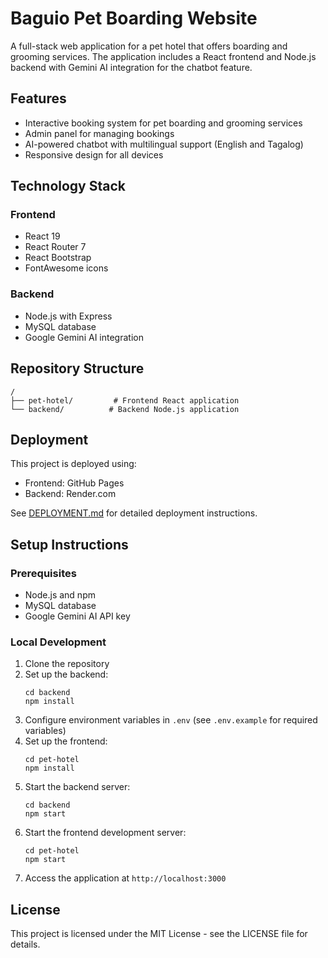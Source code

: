 # Baguio Pet Boarding Website

A full-stack web application for a pet hotel that offers boarding and grooming services. The application includes a React frontend and Node.js backend with Gemini AI integration for the chatbot feature.

## Features

- Interactive booking system for pet boarding and grooming services
- Admin panel for managing bookings
- AI-powered chatbot with multilingual support (English and Tagalog)
- Responsive design for all devices

## Technology Stack

### Frontend
- React 19
- React Router 7
- React Bootstrap
- FontAwesome icons

### Backend
- Node.js with Express
- MySQL database
- Google Gemini AI integration

## Repository Structure

```
/
├── pet-hotel/         # Frontend React application
└── backend/          # Backend Node.js application
```

## Deployment

This project is deployed using:
- Frontend: GitHub Pages
- Backend: Render.com

See [DEPLOYMENT.md](DEPLOYMENT.md) for detailed deployment instructions.

## Setup Instructions

### Prerequisites
- Node.js and npm
- MySQL database
- Google Gemini AI API key

### Local Development

1. Clone the repository
2. Set up the backend:
   ```
   cd backend
   npm install
   ```
3. Configure environment variables in `.env` (see `.env.example` for required variables)
4. Set up the frontend:
   ```
   cd pet-hotel
   npm install
   ```
5. Start the backend server:
   ```
   cd backend
   npm start
   ```
6. Start the frontend development server:
   ```
   cd pet-hotel
   npm start
   ```
7. Access the application at `http://localhost:3000`

## License

This project is licensed under the MIT License - see the LICENSE file for details.